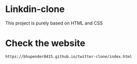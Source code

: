# Linkdin-clone

This project is purely based on HTML and CSS

# Check the website 

`https://bhupender0415.github.io/twitter-clone/index.html`
